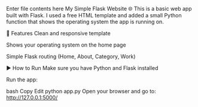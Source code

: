 Enter file contents here
My Simple Flask Website 🌐
This is a basic web app built with Flask.
I used a free HTML template and added a small Python function that shows the operating system the app is running on.

🔧 Features
Clean and responsive template

Shows your operating system on the home page

Simple Flask routing (Home, About, Category, Work)

▶️ How to Run
Make sure you have Python and Flask installed

Run the app:

bash
Copy
Edit
python app.py
Open your browser and go to:
http://127.0.0.1:5000/
